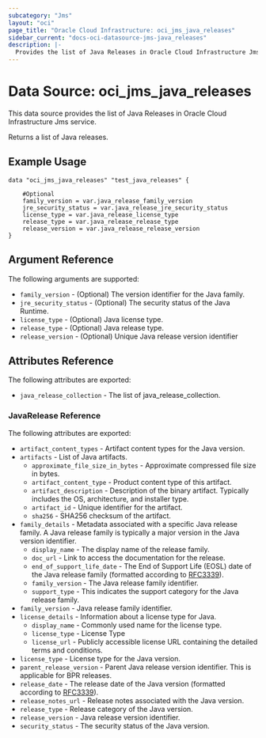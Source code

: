 ```yaml
---
subcategory: "Jms"
layout: "oci"
page_title: "Oracle Cloud Infrastructure: oci_jms_java_releases"
sidebar_current: "docs-oci-datasource-jms-java_releases"
description: |-
  Provides the list of Java Releases in Oracle Cloud Infrastructure Jms service
---
```


# Data Source: oci_jms_java_releases
This data source provides the list of Java Releases in Oracle Cloud Infrastructure Jms service.

Returns a list of Java releases.


## Example Usage

```hcl
data "oci_jms_java_releases" "test_java_releases" {

	#Optional
	family_version = var.java_release_family_version
	jre_security_status = var.java_release_jre_security_status
	license_type = var.java_release_license_type
	release_type = var.java_release_release_type
	release_version = var.java_release_release_version
}
```

## Argument Reference

The following arguments are supported:

* `family_version` - (Optional) The version identifier for the Java family.
* `jre_security_status` - (Optional) The security status of the Java Runtime.
* `license_type` - (Optional) Java license type.
* `release_type` - (Optional) Java release type.
* `release_version` - (Optional) Unique Java release version identifier


## Attributes Reference

The following attributes are exported:

* `java_release_collection` - The list of java_release_collection.

### JavaRelease Reference

The following attributes are exported:

* `artifact_content_types` - Artifact content types for the Java version.
* `artifacts` - List of Java artifacts.
	* `approximate_file_size_in_bytes` - Approximate compressed file size in bytes.
	* `artifact_content_type` - Product content type of this artifact.
	* `artifact_description` - Description of the binary artifact. Typically includes the OS, architecture, and installer type.
	* `artifact_id` - Unique identifier for the artifact.
	* `sha256` - SHA256 checksum of the artifact.
* `family_details` - Metadata associated with a specific Java release family. A Java release family is typically a major version in the Java version identifier. 
	* `display_name` - The display name of the release family.
	* `doc_url` - Link to access the documentation for the release.
	* `end_of_support_life_date` - The End of Support Life (EOSL) date of the Java release family (formatted according to [RFC3339](https://datatracker.ietf.org/doc/html/rfc3339)). 
	* `family_version` - The Java release family identifier.
	* `support_type` - This indicates the support category for the Java release family.
* `family_version` - Java release family identifier.
* `license_details` - Information about a license type for Java.
	* `display_name` - Commonly used name for the license type.
	* `license_type` - License Type
	* `license_url` - Publicly accessible license URL containing the detailed terms and conditions.
* `license_type` - License type for the Java version.
* `parent_release_version` - Parent Java release version identifier. This is applicable for BPR releases.
* `release_date` - The release date of the Java version (formatted according to [RFC3339](https://datatracker.ietf.org/doc/html/rfc3339)).
* `release_notes_url` - Release notes associated with the Java version.
* `release_type` - Release category of the Java version.
* `release_version` - Java release version identifier.
* `security_status` - The security status of the Java version.

